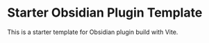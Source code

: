 # Starter Obsidian Plugin Template

This is a starter template for Obsidian plugin build with Vite.

